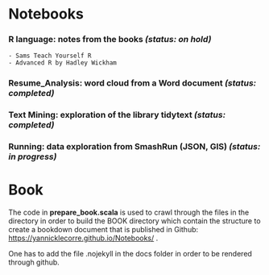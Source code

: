 # Notebooks

### R language: notes from the books *(status: on hold)*

	- Sams Teach Yourself R
	- Advanced R by Hadley Wickham

### Resume_Analysis: word cloud from a Word document *(status: completed)*

### Text Mining: exploration of the library tidytext *(status: completed)*

### Running: data exploration from SmashRun (JSON, GIS) *(status: in progress)*

# Book

The code in **prepare_book.scala** is used to crawl through the files in the directory in order to build the BOOK directory which contain the structure to create a bookdown document that is published in Github: https://yannicklecorre.github.io/Notebooks/ .

One has to add the file .nojekyll in the docs folder in order to be rendered through github.
